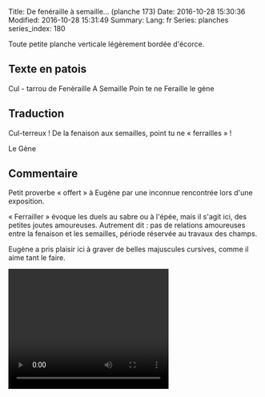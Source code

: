 Title: De fenéraille à semaille… (planche 173)
Date: 2016-10-28 15:30:36
Modified: 2016-10-28 15:31:49
Summary: 
Lang: fr
Series: planches
series_index: 180

<p style="text-align:justify;">Toute petite planche verticale
légèrement bordée d'écorce.</p>

<figure class="image-block" style="float: right;">
  <img alt="" src="{static}/images/planche_173.png">
  <figcaption style="max-width: 276px"></figcaption>
</figure>

## Texte en patois

Cul - tarrou de Fenèraille A Semaille Poin te ne Feraille le gène

## Traduction

Cul-terreux ! De la fenaison aux semailles, point tu ne
« ferrailles » !

Le Gène

## Commentaire

Petit proverbe « offert » à Eugène par une inconnue rencontrée lors
d'une exposition.

« Ferrailler » évoque les duels au sabre ou à l'épée, mais il s'agit
ici, des petites joutes amoureuses. Autrement dit : pas de relations
amoureuses entre la fenaison et les semailles, période réservée au
travaux des champs.

Eugène a pris plaisir ici à graver de belles majuscules cursives,
comme il aime tant le faire.

<video width="320" height="240" controls>
  <source src="https://d1njpgd0ygatdn.cloudfront.net/video_173.mp4" type="video/mp4">
</video>
